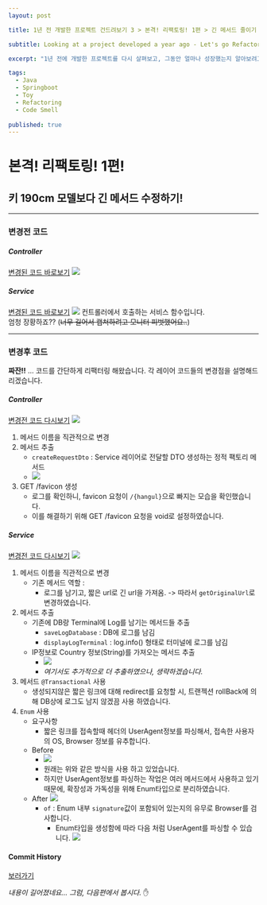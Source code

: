 ```yaml
---
layout: post

title: 1년 전 개발한 프로젝트 건드려보기 3 > 본격! 리팩토링! 1편 > 긴 메서드 줄이기

subtitle: Looking at a project developed a year ago - Let's go Refactoring! #1

excerpt: "1년 전에 개발한 프로젝트를 다시 살펴보고, 그동안 얼마나 성장했는지 알아보려고 합니다."

tags:
  - Java
  - Springboot
  - Toy
  - Refactoring
  - Code Smell
  
published: true
---
```


# 본격! 리팩토링! 1편!
## 키 190cm 모델보다 긴 메서드 수정하기!
*****
### 변경전 코드
##### Controller
[변경된 코드 바로보기](#controller-1)
![](/assets/2023-06-05/beforeController.png)
##### Service
[변경된 코드 바로보기](#service-1)
![](/assets/2023-06-05/beforeService.png)
컨트롤러에서 호출하는 서비스 함수입니다.  
엄청 장황하죠?? (~~너무 길어서 캡쳐하려고 모니터 피벗했어요..~~)  

*****
### 변경후 코드
**짜잔!!** ...  코드를 간단하게 리팩터링 해왔습니다.  각 레이어 코드들의 변경점을 설명해드리겠습니다.
##### Controller
[변경전 코드 다시보기](#controller)
![](/assets/2023-06-05/afterController.png)
1. 메서드 이름을 직관적으로 변경
2. 메서드 추출
	- `createRequestDto` : Service 레이어로 전달할 DTO 생성하는 정적 팩토리 메서드
	- ![](/assets/2023-06-05/createRequestDto.png)
3. GET /favicon 생성
	- 로그를 확인하니, favicon 요청이 `/{hangul}`으로 빠지는 모습을 확인했습니다.
	- 이를 해결하기 위해 GET /favicon 요청을 void로 설정하였습니다.

##### Service
[변경전 코드 다시보기](#service)
![](/assets/2023-06-05/afterService.png)
1. 메서드 이름을 직관적으로 변경
	- 기존 메서드 역할 :
		- 로그를 남기고, 짧은 url로 긴 url을 가져옴.
			-> 따라서 `getOriginalUrl`로 변경하였습니다.
2.  메서드 추출
	- 기존에 DB랑 Terminal에 Log를 남기는 메서드들 추출
		- `saveLogDatabase` : DB에 로그를 남김
		- `displayLogTerminal` : log.info() 형태로 터미널에 로그를 남김
	- IP정보로 Country 정보(String)를 가져오는 메서드 추출
		- ![](/assets/2023-06-05/ip-address-utils.png)
		- *여기서도 추가적으로 더 추출하였으나, 생략하겠습니다.*
3. 메서드 `@Transactional` 사용
	- 생성되지않은 짧은 링크에 대해 redirect를 요청할 시, 트랜젝션 rollBack에 의해 DB상에 로그도 남지 않겠끔 사용 하였습니다.
4. `Enum` 사용
	- 요구사항
		- 짧은 링크를 접속할때 헤더의 UserAgent정보를 파싱해서, 접속한 사용자의 OS, Browser 정보를 유추합니다. 
	- Before
		- ![](/assets/2023-06-05/beforeParse.png)
		- 원래는 위와 같은 방식을 사용 하고 있었습니다.
		- 하지만 UserAgent정보를 파싱하는 작업은 여러 메서드에서 사용하고 있기 때문에, 확장성과 가독성을 위해 Enum타입으로 분리하였습니다.
	- After
		![](/assets/2023-06-05/BrowserEnum.png)
		- `of` : Enum 내부 `signature`값이 포함되어 있는지의 유무로 Browser를 검사합니다.
			- Enum타입을 생성함에 따라 다음 처럼 UserAgent를 파싱할 수 있습니다.
			![](/assets/2023-06-05/parse.png)

#### Commit History
[보러가기](https://github.com/PENEKhun/hangul-shortUrl/commits/one_year_later)


_내용이 길어졌네요... 그럼, 다음편에서 봅시다._ ✋

